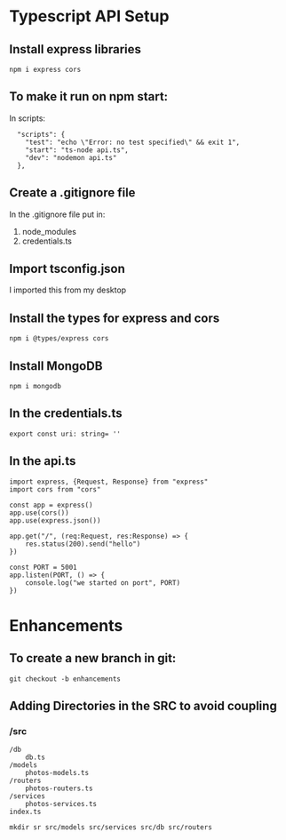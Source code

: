 # Typescript API Setup 


## Install express libraries 
```
npm i express cors
```
## To make it run on npm start: 
In scripts: 
```
  "scripts": {
    "test": "echo \"Error: no test specified\" && exit 1",
    "start": "ts-node api.ts",
    "dev": "nodemon api.ts"
  },
```

## Create a .gitignore file
In the .gitignore file put in: 
1. node_modules 
2. credentials.ts


## Import tsconfig.json 
I imported this from my desktop 

## Install the types for express and cors
```
npm i @types/express cors
```

## Install MongoDB 
```
npm i mongodb
```
## In the credentials.ts 
```
export const uri: string= ''
```


## In the api.ts
```
import express, {Request, Response} from "express"
import cors from "cors"

const app = express()
app.use(cors())
app.use(express.json())

app.get("/", (req:Request, res:Response) => {
    res.status(200).send("hello")
})

const PORT = 5001
app.listen(PORT, () => {
    console.log("we started on port", PORT)
})
```

# Enhancements

## To create a new branch in git: 
```
git checkout -b enhancements
```

## Adding Directories in the SRC to avoid coupling 
### /src
    /db 
        db.ts
    /models
        photos-models.ts
    /routers
        photos-routers.ts
    /services
        photos-services.ts
    index.ts


```
mkdir sr src/models src/services src/db src/routers
```